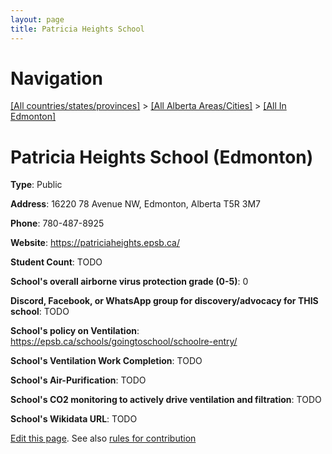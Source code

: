 ```yaml
---
layout: page
title: Patricia Heights School
---
```

# Navigation

[[All countries/states/provinces]](../../..) > [[All Alberta Areas/Cities]](../..) > [[All In Edmonton]](..)

# Patricia Heights School (Edmonton)

**Type**: Public

**Address**: 16220 78 Avenue NW, Edmonton, Alberta T5R 3M7

**Phone**: 780-487-8925

**Website**: <https://patriciaheights.epsb.ca/>

**Student Count**: TODO

**School's overall airborne virus protection grade (0-5)**: 0

**Discord, Facebook, or WhatsApp group for discovery/advocacy for THIS school**: TODO

**School's policy on Ventilation**: <https://epsb.ca/schools/goingtoschool/schoolre-entry/>

**School's Ventilation Work Completion**: TODO

**School's Air-Purification**: TODO

**School's CO2 monitoring to actively drive ventilation and filtration**: TODO

**School's Wikidata URL**: TODO


[Edit this page](https://github.com/ventilate-schools/AB/edit/main/./Edmonton/Patricia_Heights_School.md). See also [rules for contribution](../../../contribution-rules/)